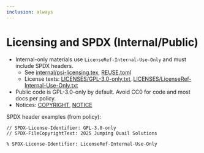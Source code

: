 ```yaml
---
inclusion: always
---
```

# Licensing and SPDX (Internal/Public)

- Internal-only materials use `LicenseRef-Internal-Use-Only` and must include SPDX headers.
  - See [internal/psi-licensing.tex](mdc:internal/psi-licensing.tex), [REUSE.toml](mdc:REUSE.toml)
  - License texts: [LICENSES/GPL-3.0-only.txt](mdc:LICENSES/GPL-3.0-only.txt), [LICENSES/LicenseRef-Internal-Use-Only.txt](mdc:LICENSES/LicenseRef-Internal-Use-Only.txt)
- Public code is GPL-3.0-only by default. Avoid CC0 for code and most docs per policy.
- Notices: [COPYRIGHT](mdc:COPYRIGHT), [NOTICE](mdc:NOTICE)

SPDX header examples (from policy):

```text
// SPDX-License-Identifier: GPL-3.0-only
// SPDX-FileCopyrightText: 2025 Jumping Quail Solutions

% SPDX-License-Identifier: LicenseRef-Internal-Use-Only
```

